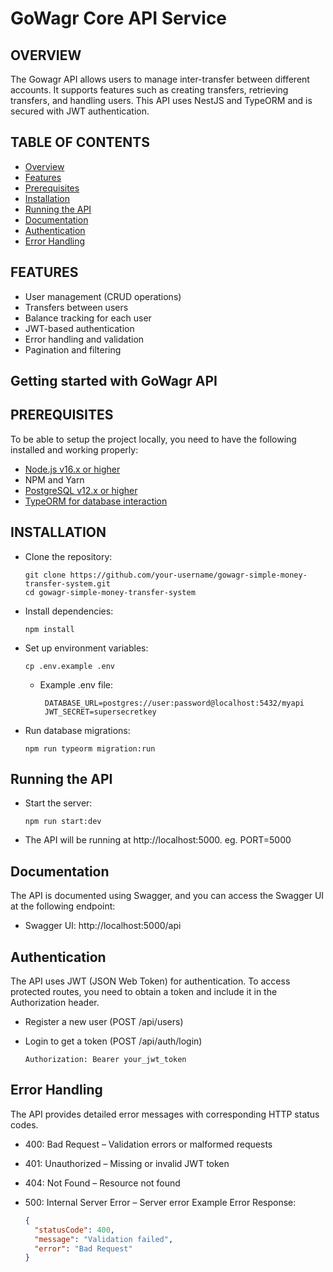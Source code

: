 # GoWagr Core API Service

## OVERVIEW  
The Gowagr API allows users to manage inter-transfer between different accounts. It supports features such as creating transfers, retrieving transfers, and handling users. This API uses NestJS and TypeORM and is secured with JWT authentication.

## TABLE OF CONTENTS
- [Overview](#overview)
- [Features](#features)
- [Prerequisites](#prerequisites)
- [Installation](#installation)
- [Running the API](#running-the-api)
- [Documentation](#documentation)
- [Authentication](#authentication)
- [Error Handling](#error-handling)


## FEATURES  
*  User management (CRUD operations)
*  Transfers between users
*  Balance tracking for each user
*  JWT-based authentication
*  Error handling and validation
*  Pagination and filtering

## Getting started with GoWagr API  

## PREREQUISITES
To be able to setup the project locally, you need to have the following installed and working properly:
* [Node.js v16.x or higher](https://nodejs.org/en/)
* NPM and Yarn
* [PostgreSQL v12.x or higher](https://www.postgresql.org/download/)
* [TypeORM for database interaction](https://typeorm.io/transactions)

## INSTALLATION
* Clone the repository:
  ```
  git clone https://github.com/your-username/gowagr-simple-money-transfer-system.git
  cd gowagr-simple-money-transfer-system
  ```
* Install dependencies:
  ```
  npm install
  ```
* Set up environment variables:
  ```
  cp .env.example .env
  ```
  *  Example .env file:
     ```
      DATABASE_URL=postgres://user:password@localhost:5432/myapi
      JWT_SECRET=supersecretkey
     ```
* Run database migrations:
  ```
  npm run typeorm migration:run
  ```
  
## Running the API
* Start the server:
  ```
  npm run start:dev
  ```
* The API will be running at http://localhost:5000. eg. PORT=5000

## Documentation
The API is documented using Swagger, and you can access the Swagger UI at the following endpoint:

* Swagger UI: http://localhost:5000/api

## Authentication
The API uses JWT (JSON Web Token) for authentication. To access protected routes, you need to obtain a token and include it in the Authorization header.

* Register a new user (POST /api/users)
* Login to get a token (POST /api/auth/login)
  
  ```
  Authorization: Bearer your_jwt_token
  ```

## Error Handling
The API provides detailed error messages with corresponding HTTP status codes.

* 400: Bad Request – Validation errors or malformed requests
* 401: Unauthorized – Missing or invalid JWT token
* 404: Not Found – Resource not found
* 500: Internal Server Error – Server error
  Example Error Response:
  
  ```json
  {
    "statusCode": 400,
    "message": "Validation failed",
    "error": "Bad Request"
  }
  ```

